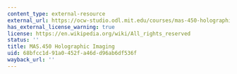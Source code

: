 ```yaml
---
content_type: external-resource
external_url: https://ocw-studio.odl.mit.edu/courses/mas-450-holographic-imaging-spring-2003
has_external_license_warning: true
license: https://en.wikipedia.org/wiki/All_rights_reserved
status: ''
title: MAS.450 Holographic Imaging
uid: 68bfcc1d-91a0-452f-a46d-d96ab6df536f
wayback_url: ''
---
```

